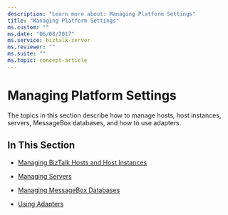 ```yaml
---
description: "Learn more about: Managing Platform Settings"
title: "Managing Platform Settings"
ms.custom: ""
ms.date: "06/08/2017"
ms.service: biztalk-server
ms.reviewer: ""
ms.suite: ""
ms.topic: concept-article
---
```

# Managing Platform Settings
The topics in this section describe how to manage hosts, host instances, servers, MessageBox databases, and how to use adapters.  
  
## In This Section  
  
-   [Managing BizTalk Hosts and Host Instances](../core/managing-biztalk-hosts-and-host-instances.md)  
  
-   [Managing Servers](../core/managing-servers.md)  
  
-   [Managing MessageBox Databases](../core/managing-messagebox-databases.md)  
  
-   [Using Adapters](../core/using-adapters.md)

